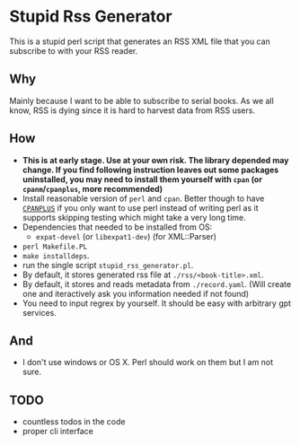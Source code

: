 # Stupid Rss Generator
This is a stupid perl script that generates an RSS XML file that you can subscribe to with your RSS reader.

## Why
Mainly because I want to be able to subscribe to serial books. As we all know, RSS is dying since it is hard to harvest data from RSS users.

## How
- **This is at early stage. Use at your own risk. The library depended may change. If you find following instruction leaves out some packages uninstalled, you may need to install them yourself with `cpan` (or `cpanm`/`cpanplus`, more recommended)**
- Install reasonable version of `perl` and `cpan`. Better though to have [`CPANPLUS`](https://metacpan.org/pod/CPANPLUS) if you only want to use perl instead of writing perl as it supports skipping testing which might take a very long time.
- Dependencies that needed to be installed from OS:
  - `expat-devel` (or `libexpat1-dev`) (for XML::Parser)
- `perl Makefile.PL`
- `make installdeps`.
- run the single script `stupid_rss_generator.pl`.
- By default, it stores generated rss file at `./rss/<book-title>.xml`.
- By default, it stores and reads metadata from `./record.yaml`. (Will create one and iteractively ask you information needed if not found)
- You need to input regrex by yourself. It should be easy with arbitrary gpt services.

## And 
- I don't use windows or OS X. Perl should work on them but I am not sure.

## TODO
- countless todos in the code
- proper cli interface
